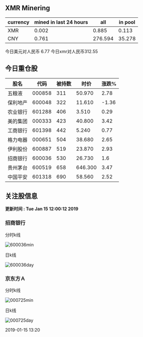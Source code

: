 ## XMR Minering

|currency|mined in last 24 hours|all|in pool|
|---|---|---|---|
|XMR|0.002|0.885|0.113|
|CNY|0.761|276.594|35.278|

今日美元对人民币 6.77	今日xmr对人民币312.55


## 今日重仓股 

|股名|代码|被持数|时价|涨跌%|
|---|---|---|---|---|
|五粮液|000858|311|50.970|2.78|
|保利地产|600048|322|11.610|-1.36|
|农业银行|601288|406|3.510|0.29|
|美的集团|000333|423|40.800|3.42|
|工商银行|601398|442|5.240|0.77|
|格力电器|000651|504|38.680|2.65|
|伊利股份|600887|519|23.870|2.93|
|招商银行|600036|530|26.730|1.6|
|贵州茅台|600519|658|646.300|3.47|
|中国平安|601318|690|58.560|2.52|

## 关注股信息
**更新时间 : Tue Jan 15 12:00:12 2019**
### 招商银行 
分时k线

![600036min](http://image.sinajs.cn/newchart/min/n/sh600036.gif)

日k线

![600036day](http://image.sinajs.cn/newchart/daily/n/sh600036.gif)

### 京东方Ａ 
分时k线

![000725min](http://image.sinajs.cn/newchart/min/n/sz000725.gif)

日k线

![000725day](http://image.sinajs.cn/newchart/daily/n/sz000725.gif)

2019-01-15 13:20